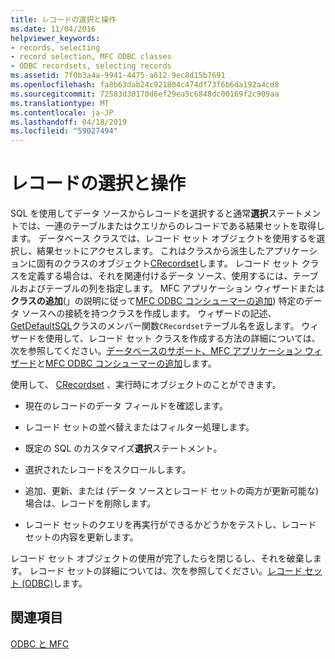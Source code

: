 ```yaml
---
title: レコードの選択と操作
ms.date: 11/04/2016
helpviewer_keywords:
- records, selecting
- record selection, MFC ODBC classes
- ODBC recordsets, selecting records
ms.assetid: 7f0b3a4a-9941-4475-a612-9ec8d15b7691
ms.openlocfilehash: fa8b63dab24c921804c474df73f6b6da192a4cd8
ms.sourcegitcommit: 72583d30170d6ef29ea5c6848dc00169f2c909aa
ms.translationtype: MT
ms.contentlocale: ja-JP
ms.lasthandoff: 04/18/2019
ms.locfileid: "59027494"
---
```

# <a name="selecting-and-manipulating-records"></a>レコードの選択と操作

SQL を使用してデータ ソースからレコードを選択すると通常**選択**ステートメントでは、一連のテーブルまたはクエリからのレコードである結果セットを取得します。 データベース クラスでは、レコード セット オブジェクトを使用するを選択し、結果セットにアクセスします。 これはクラスから派生したアプリケーションに固有のクラスのオブジェクト[CRecordset](../../mfc/reference/crecordset-class.md)します。 レコード セット クラスを定義する場合は、それを関連付けるデータ ソース、使用するには、テーブルおよびテーブルの列を指定します。 MFC アプリケーション ウィザードまたは**クラスの追加**(」の説明に従って[MFC ODBC コンシューマーの追加](../../mfc/reference/adding-an-mfc-odbc-consumer.md)) 特定のデータ ソースへの接続を持つクラスを作成します。 ウィザードの記述、 [GetDefaultSQL](../../mfc/reference/crecordset-class.md#getdefaultsql)クラスのメンバー関数`CRecordset`テーブル名を返します。 ウィザードを使用して、レコード セット クラスを作成する方法の詳細については、次を参照してください。[データベースのサポート、MFC アプリケーション ウィザード](../../mfc/reference/database-support-mfc-application-wizard.md)と[MFC ODBC コンシューマーの追加](../../mfc/reference/adding-an-mfc-odbc-consumer.md)します。

使用して、 [CRecordset](../../mfc/reference/crecordset-class.md) 、実行時にオブジェクトのことができます。

- 現在のレコードのデータ フィールドを確認します。

- レコード セットの並べ替えまたはフィルター処理します。

- 既定の SQL のカスタマイズ**選択**ステートメント。

- 選択されたレコードをスクロールします。

- 追加、更新、または (データ ソースとレコード セットの両方が更新可能な) 場合は、レコードを削除します。

- レコード セットのクエリを再実行ができるかどうかをテストし、レコード セットの内容を更新します。

レコード セット オブジェクトの使用が完了したらを閉じるし、それを破棄します。 レコード セットの詳細については、次を参照してください。[レコード セット (ODBC)](../../data/odbc/recordset-odbc.md)します。

## <a name="see-also"></a>関連項目

[ODBC と MFC](../../data/odbc/odbc-and-mfc.md)